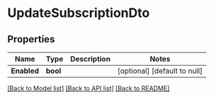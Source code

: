 # UpdateSubscriptionDto

## Properties

| Name        | Type     | Description | Notes                        |
| ----------- | -------- | ----------- | ---------------------------- |
| **Enabled** | **bool** |             | [optional] [default to null] |

[[Back to Model list]](../README.md#documentation-for-models) [[Back to API list]](../README.md#documentation-for-api-endpoints) [[Back to README]](../README.md)
